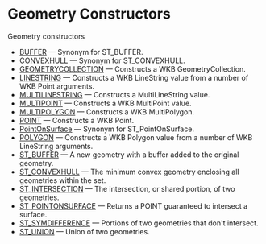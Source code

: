 # Geometry Constructors

Geometry constructors

- [BUFFER](/sql-statements-structure/geographic-geometric-features/geometry-constructors/buffer/) — Synonym for ST_BUFFER.
- [CONVEXHULL](/sql-statements-structure/geographic-geometric-features/geometry-constructors/convexhull/) — Synonym for ST_CONVEXHULL.
- [GEOMETRYCOLLECTION](/sql-statements-structure/geographic-geometric-features/geometry-constructors/geometrycollection/) — Constructs a WKB GeometryCollection.
- [LINESTRING](/sql-statements-structure/geographic-geometric-features/geometry-constructors/linestring/) — Constructs a WKB LineString value from a number of WKB Point arguments.
- [MULTILINESTRING](/sql-statements-structure/geographic-geometric-features/geometry-constructors/multilinestring/) — Constructs a MultiLineString value.
- [MULTIPOINT](/sql-statements-structure/geographic-geometric-features/geometry-constructors/multipoint/) — Constructs a WKB MultiPoint value.
- [MULTIPOLYGON](/sql-statements-structure/geographic-geometric-features/geometry-constructors/multipolygon/) — Constructs a WKB MultiPolygon.
- [POINT](/sql-statements-structure/geographic-geometric-features/geometry-constructors/point/) — Constructs a WKB Point.
- [PointOnSurface](/sql-statements-structure/geographic-geometric-features/geometry-constructors/pointonsurface/) — Synonym for ST_PointOnSurface.
- [POLYGON](/sql-statements-structure/geographic-geometric-features/geometry-constructors/polygon/) — Constructs a WKB Polygon value from a number of WKB LineString arguments.
- [ST_BUFFER](/sql-statements-structure/geographic-geometric-features/geometry-constructors/st_buffer/) — A new geometry with a buffer added to the original geometry.
- [ST_CONVEXHULL](/sql-statements-structure/geographic-geometric-features/geometry-constructors/st_convexhull/) — The minimum convex geometry enclosing all geometries within the set.
- [ST_INTERSECTION](/sql-statements-structure/geographic-geometric-features/geometry-constructors/st_intersection/) — The intersection, or shared portion, of two geometries.
- [ST_POINTONSURFACE](/sql-statements-structure/geographic-geometric-features/geometry-constructors/st_pointonsurface/) — Returns a POINT guaranteed to intersect a surface.
- [ST_SYMDIFFERENCE](/sql-statements-structure/geographic-geometric-features/geometry-constructors/st_symdifference/) — Portions of two geometries that don't intersect.
- [ST_UNION](/sql-statements-structure/geographic-geometric-features/geometry-constructors/st_union/) — Union of two geometries.